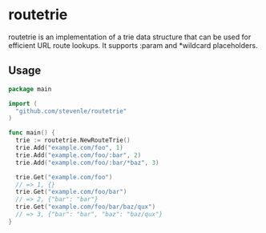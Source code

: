 # routetrie

routetrie is an implementation of a trie data structure that can be used for
efficient URL route lookups. It supports :param and \*wildcard placeholders.

## Usage

```go
package main

import (
  "github.com/stevenle/routetrie"
)

func main() {
  trie := routetrie.NewRouteTrie()
  trie.Add("example.com/foo", 1)
  trie.Add("example.com/foo/:bar", 2)
  trie.Add("example.com/foo/:bar/*baz", 3)

  trie.Get("example.com/foo")
  // => 1, {}
  trie.Get("example.com/foo/bar")
  // => 2, {"bar": "bar"}
  trie.Get("example.com/foo/bar/baz/qux")
  // => 3, {"bar": "bar", "baz": "baz/qux"}
}
```
